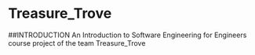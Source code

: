 # Treasure_Trove

##INTRODUCTION
An Introduction to Software Engineering for Engineers course project of the team Treasure_Trove
